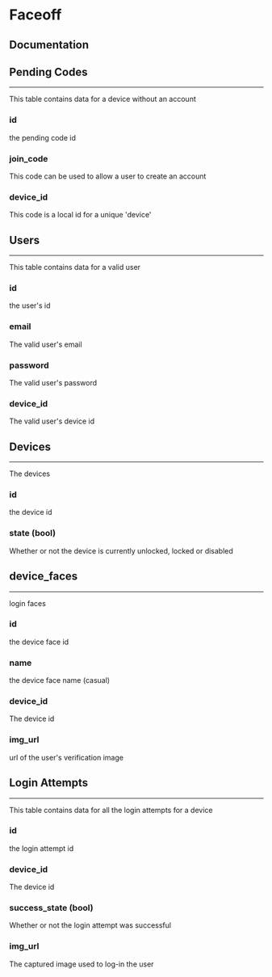 # Faceoff

## Documentation

## Pending Codes
---
This table contains data for a device without an account

### id
the pending code id

### join_code
This code can be used to allow a user to create an account

### device_id
This code is a local id for a unique 'device'

## Users
---
This table contains data for a valid user

### id
the user's id

### email
The valid user's email

### password
The valid user's password

### device_id
The valid user's device id

## Devices
---
The devices

### id
the device id

### state (bool)
Whether or not the device is currently unlocked, locked or disabled

## device_faces
---
login faces 

### id
the device face id

### name
the device face name (casual)

### device_id
The device id

### img_url
url of the user's verification image

## Login Attempts
---
This table contains data for all the login attempts for a device

### id
the login attempt id

### device_id
The device id

### success_state (bool)
Whether or not the login attempt was successful

### img_url
The captured image used to log-in the user


